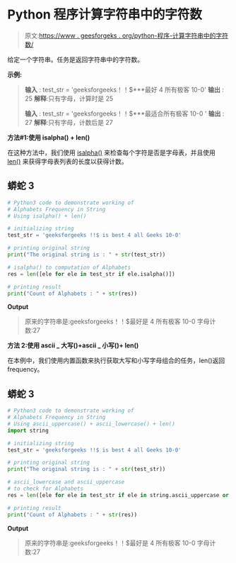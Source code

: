 # Python 程序计算字符串中的字符数

> 原文:[https://www . geesforgeks . org/python-程序-计算字符串中的字符数/](https://www.geeksforgeeks.org/python-program-to-count-the-number-of-characters-in-a-string/)

给定一个字符串。任务是返回字符串中的字符数。

**示例:**

> **输入** : test_str = 'geeksforgeeks！！$***最好 4 所有极客 10-0'
> **输出** : 25
> **解释**:只有字母，计算时是 25
> 
> **输入** : test_str = 'geeksforgeeks！！$***最适合所有极客 10-0 '
> **输出** : 27
> **解释**:只有字母，计数后是 27

**方法#1:使用 isalpha() + len()**

在这种方法中，我们使用 [isalpha()](https://www.geeksforgeeks.org/python-string-isalpha-application/) 来检查每个字符是否是字母表，并且使用 [len()](https://www.geeksforgeeks.org/python-string-length-len/) 来获得字母表列表的长度以获得计数。

## 蟒蛇 3

```py
# Python3 code to demonstrate working of
# Alphabets Frequency in String
# Using isalpha() + len()

# initializing string
test_str = 'geeksforgeeks !!$ is best 4 all Geeks 10-0'

# printing original string
print("The original string is : " + str(test_str))

# isalpha() to computation of Alphabets
res = len([ele for ele in test_str if ele.isalpha()])

# printing result
print("Count of Alphabets : " + str(res))
```

**Output**

> 原来的字符串是:geeksforgeeks！！$最好是 4 所有极客 10-0
> 字母计数:27

**方法 2:使用 ascii _ 大写()+ascii _ 小写()+ len()**

在本例中，我们使用内置函数来执行获取大写和小写字母组合的任务，len()返回 frequency。

## 蟒蛇 3

```py
# Python3 code to demonstrate working of
# Alphabets Frequency in String
# Using ascii_uppercase() + ascii_lowercase() + len()
import string

# initializing string
test_str = 'geeksforgeeks !!$ is best 4 all Geeks 10-0'

# printing original string
print("The original string is : " + str(test_str))

# ascii_lowercase and ascii_uppercase
# to check for Alphabets
res = len([ele for ele in test_str if ele in string.ascii_uppercase or ele in string.ascii_lowercase])

# printing result
print("Count of Alphabets : " + str(res))
```

**Output**

> 原来的字符串是:geeksforgeeks！！$最好是 4 所有极客 10-0
> 字母计数:27